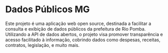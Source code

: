 # Dados Públicos MG

Este projeto é uma aplicação web open source, destinada a facilitar a consulta e exibição de dados públicos da prefeitura de Rio Pomba. Utilizando a API de dados abertos, o projeto visa promover transparência e acesso facilitado à informação, cobrindo dados como despesas, receitas, contratos, legislação, e muito mais.
